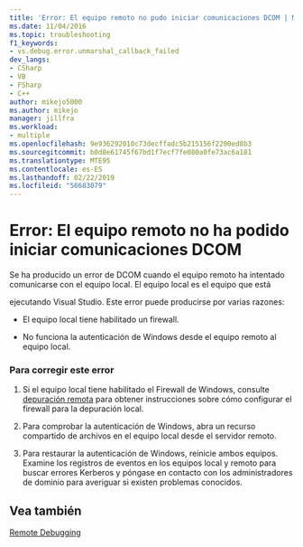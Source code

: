 ```yaml
---
title: 'Error: El equipo remoto no pudo iniciar comunicaciones DCOM | Microsoft Docs'
ms.date: 11/04/2016
ms.topic: troubleshooting
f1_keywords:
- vs.debug.error.unmarshal_callback_failed
dev_langs:
- CSharp
- VB
- FSharp
- C++
author: mikejo5000
ms.author: mikejo
manager: jillfra
ms.workload:
- multiple
ms.openlocfilehash: 9e936292010c73decffadc5b215156f2200ed8b3
ms.sourcegitcommit: b0d8e61745f67bd1f7ecf7fe080a0fe73ac6a181
ms.translationtype: MTE95
ms.contentlocale: es-ES
ms.lasthandoff: 02/22/2019
ms.locfileid: "56683079"
---
```

# <a name="error-remote-computer-could-not-initiate-dcom-communications"></a>Error: El equipo remoto no ha podido iniciar comunicaciones DCOM
Se ha producido un error de DCOM cuando el equipo remoto ha intentado comunicarse con el equipo local. El equipo local es el equipo que está

 ejecutando Visual Studio. Este error puede producirse por varias razones:

-   El equipo local tiene habilitado un firewall.

-   No funciona la autenticación de Windows desde el equipo remoto al equipo local.

### <a name="to-correct-this-error"></a>Para corregir este error

1.  Si el equipo local tiene habilitado el Firewall de Windows, consulte [depuración remota](../debugger/remote-debugging.md) para obtener instrucciones sobre cómo configurar el firewall para la depuración local.

2.  Para comprobar la autenticación de Windows, abra un recurso compartido de archivos en el equipo local desde el servidor remoto.

3.  Para restaurar la autenticación de Windows, reinicie ambos equipos. Examine los registros de eventos en los equipos local y remoto para buscar errores Kerberos y póngase en contacto con los administradores de dominio para averiguar si existen problemas conocidos.

## <a name="see-also"></a>Vea también
 [Remote Debugging](../debugger/remote-debugging.md)